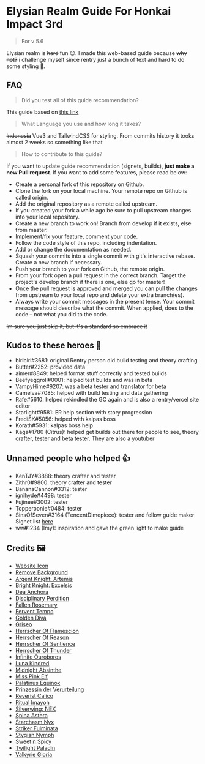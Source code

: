 # Elysian Realm Guide For Honkai Impact 3rd

> For v 5.6

Elysian realm is ~~hard~~ fun 😉. I made this web-based guide because ~~why not?~~ i challenge myself since rentry just a bunch of text and hard to do some styling 💩.


## FAQ

> Did you test all of this guide recommendation?

This guide based on [this link](https://rentry.org/hi3er)

> What Language you use and how long it takes?

~~Indonesia~~ Vue3 and TailwindCSS for styling. From commits history it tooks almost 2 weeks so something like that

> How to contribute to this guide?

If you want to update guide recommendation (signets, builds), **just make a new Pull request**. If you want to add some features, please read below:

- Create a personal fork of this repository on Github.
- Clone the fork on your local machine. Your remote repo on Github is called origin.
- Add the original repository as a remote called upstream.
- If you created your fork a while ago be sure to pull upstream changes into your local repository.
- Create a new branch to work on! Branch from develop if it exists, else from master.
- Implement/fix your feature, comment your code.
- Follow the code style of this repo, including indentation.
- Add or change the documentation as needed.
- Squash your commits into a single commit with git's interactive rebase. Create a new branch if necessary.
- Push your branch to your fork on Github, the remote origin.
- From your fork open a pull request in the correct branch. Target the project's develop branch if there is one, else go for master!
- Once the pull request is approved and merged you can pull the changes from upstream to your local repo and delete your extra branch(es).
- Always write your commit messages in the present tense. Your commit message should describe what the commit. When applied, does to the code – not what you did to the code.

~~Im sure you just skip it, but it's a standard so embrace it~~

## Kudos to these heroes 🤝

- biribiri#3681: original Rentry person did build testing and theory crafting
- Butter#2252: provided data
- aimer#8849: helped format stuff correctly and tested builds
- Beefyeggroll#0001: helped test builds and was in beta
- VampyHime#9207: was a beta tester and translator for beta
- Camelva#7085: helped with build testing and data gathering
- Rafe#5610: helped rekindled the GC again and is also a rentry/vercel site editor
- Starlight#9581: ER help section with story progression
- FrediSK#5056: helped with kalpas boss
- Korath#5931: kalpas boss help
- Kaga#1780 (Citrus): helped get builds out there for people to see, theory crafter, tester and beta tester. They are also a youtuber

## Unnamed people who helped 👍

- KenTJY#3888: theory crafter and tester
- Zithr0#9800: theory crafter and tester
- BananaCannon#3312: tester
- ignihyde#4498: tester
- Fujinee#3002: tester
- Topperoonie#0484: tester
- SinsOfSeven#3164 (TencentDimepiece): tester and fellow guide maker Signet list [here](https://rentry.org/elysian_realm_list)
- ww#1234 (Imy): inspiration and gave the green light to make guide

## Credits 🖼️

- [Website Icon](https://www.pixiv.net/en/artworks/94907919)
- [Remove Background](https://www.remove.bg)
- [Argent Knight: Artemis](https://www.pixiv.net/en/artworks/78449180)
- [Bright Knight: Excelsis](https://www.pixiv.net/en/artworks/80946649)
- [Dea Anchora](https://www.pixiv.net/en/artworks/90693107)
- [Disciplinary Perdition](https://www.pixiv.net/en/artworks/97236203)
- [Fallen Rosemary](https://www.pixiv.net/en/artworks/96067716)
- [Fervent Tempo](https://www.pixiv.net/en/artworks/96912054s)
- [Golden Diva](https://arca.live/b/hk3rd/49782393?p=1)
- [Griseo](https://www.pixiv.net/en/artworks/98325949)
- [Herrscher Of Flamescion](https://www.pixiv.net/en/artworks/94617489)
- [Herrscher Of Reason](https://www.pixiv.net/en/artworks/85617190)
- [Herrscher Of Sentience](https://www.pixiv.net/en/artworks/88230961)
- [Herrscher Of Thunder](https://www.pixiv.net/en/artworks/88614964)
- [Infinite Ouroboros](https://www.pixiv.net/en/artworks/97708364)
- [Luna Kindred](https://www.pixiv.net/en/artworks/79556530)
- [Midnight Absinthe](https://www.pixiv.net/en/artworks/90148463)
- [Miss Pink Elf](https://www.pixiv.net/en/artworks/95650895)
- [Palatinus Equinox](https://www.pixiv.net/en/artworks/96632342)
- [Prinzessin der Verurteilung](https://www.pixiv.net/en/artworks/89037210)
- [Reverist Calico](https://www.pixiv.net/en/artworks/95894945)
- [Ritual Imayoh](https://danbooru.donmai.us/posts/2949067)
- [Silverwing: NEX](https://www.pixiv.net/en/artworks/94220639)
- [Spina Astera](https://www.pixiv.net/en/artworks/94162225)
- [Starchasm Nyx](https://www.pixiv.net/en/artworks/92462642)
- [Striker Fulminata](https://www.pixiv.net/en/artworks/65310941)
- [Stygian Nymph](https://www.pixiv.net/en/artworks/80134146)
- [Sweet n Spicy](https://www.pixiv.net/en/artworks/94584344)
- [Twilight Paladin](https://www.pixiv.net/en/artworks/81324871)
- [Valkyrie Gloria](https://www.pixiv.net/en/artworks/82775078)

